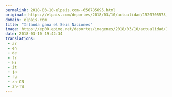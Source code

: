 ```yaml
---
permalink: 2018-03-10-elpais.com--656785695.html
original: https://elpais.com/deportes/2018/03/10/actualidad/1520705573_790774.html#?ref=rss&format=simple&link=link
domain: elpais.com
title: "Irlanda gana el Seis Naciones"
image: https://ep00.epimg.net/deportes/imagenes/2018/03/10/actualidad/1520705573_790774_1520705735_rrss_normal.jpg
date: 2018-03-10 19:42:34
translations: 
 - ar
 - en
 - de
 - fr
 - hi
 - it
 - ja
 - ru
 - zh-CN
 - zh-TW
---
```



